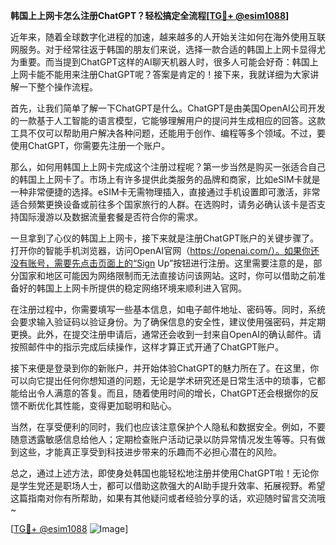 **韩国上上网卡怎么注册ChatGPT？轻松搞定全流程[[TG💪+ @esim1088](https://t.me/s/esim1088)]**

近年来，随着全球数字化进程的加速，越来越多的人开始关注如何在海外使用互联网服务。对于经常往返于韩国的朋友们来说，选择一款合适的韩国上上网卡显得尤为重要。而当提到ChatGPT这样的AI聊天机器人时，很多人可能会好奇：韩国上上网卡能不能用来注册ChatGPT呢？答案是肯定的！接下来，我就详细为大家讲解一下整个操作流程。

首先，让我们简单了解一下ChatGPT是什么。ChatGPT是由美国OpenAI公司开发的一款基于人工智能的语言模型，它能够理解用户的提问并生成相应的回答。这款工具不仅可以帮助用户解决各种问题，还能用于创作、编程等多个领域。不过，要使用ChatGPT，你需要先注册一个账户。

那么，如何用韩国上上网卡完成这个注册过程呢？第一步当然是购买一张适合自己的韩国上上网卡了。市场上有许多提供此类服务的品牌和商家，比如eSIM卡就是一种非常便捷的选择。eSIM卡无需物理插入，直接通过手机设置即可激活，非常适合频繁更换设备或前往多个国家旅行的人群。在选购时，请务必确认该卡是否支持国际漫游以及数据流量套餐是否符合你的需求。

一旦拿到了心仪的韩国上上网卡，接下来就是注册ChatGPT账户的关键步骤了。打开你的智能手机浏览器，访问OpenAI官网（https://openai.com/）。如果你还没有账号，需要先点击页面上的“Sign Up”按钮进行注册。这里需要注意的是，部分国家和地区可能因为网络限制而无法直接访问该网站。这时，你可以借助之前准备好的韩国上上网卡所提供的稳定网络环境来顺利进入官网。

在注册过程中，你需要填写一些基本信息，如电子邮件地址、密码等。同时，系统会要求输入验证码以验证身份。为了确保信息的安全性，建议使用强密码，并定期更换。此外，在提交注册申请后，通常还会收到一封来自OpenAI的确认邮件。请按照邮件中的指示完成后续操作，这样才算正式开通了ChatGPT账户。

接下来便是登录到你的新账户，并开始体验ChatGPT的魅力所在了。在这里，你可以向它提出任何你想知道的问题，无论是学术研究还是日常生活中的琐事，它都能给出令人满意的答复。而且，随着使用时间的增长，ChatGPT还会根据你的反馈不断优化其性能，变得更加聪明和贴心。

当然，在享受便利的同时，我们也应该注意保护个人隐私和数据安全。例如，不要随意透露敏感信息给他人；定期检查账户活动记录以防异常情况发生等等。只有做到这些，才能真正享受到科技进步带来的乐趣而不必担心潜在的风险。

总之，通过上述方法，即使身处韩国也能轻松地注册并使用ChatGPT啦！无论你是学生党还是职场人士，都可以借助这款强大的AI助手提升效率、拓展视野。希望这篇指南对你有所帮助，如果有其他疑问或者经验分享的话，欢迎随时留言交流哦~

[[TG💪+ @esim1088](https://t.me/s/esim1088) ![Image](https://i.postimg.cc/4NQfJmqS/Snipaste-2025-05-13-00-14-12.png)]